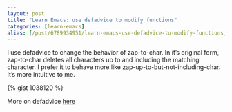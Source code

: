 ```yaml
---
layout: post
title: "Learn Emacs: use defadvice to modify functions"
categories: [learn-emacs]
alias: [/post/6789934951/learn-emacs-use-defadvice-to-modify-functions, /post/6789934951]
---
```


I use defadvice to change the behavior of zap-to-char. In it’s original form, zap-to-char deletes all characters up to and including the matching character. I prefer it to behave more like zap-up-to-but-not-including-char. It’s more intuitive to me.

{% gist 1038120 %}

More on defadvice [here](http://www.gnu.org/s/emacs/manual/html_node/elisp/Advising-Functions.html)
